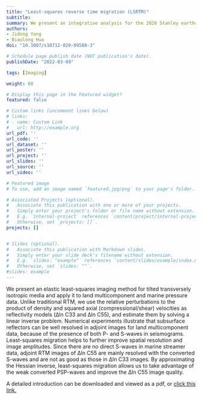```yaml
---
title: "Least-squares reverse time migration (LSRTM)"
subtitle: 
summary: We present an integrative analysis for the 2020 Stanley earthquake using state-of-the-art methods in seismology and remote sensing.  
authors:
- Jidong Yang
- Biaolong Hua
doi: "10.1007/s10712-020-09588-3"

# Schedule page publish date (NOT publication's date).
publishDate: "2022-03-09"

tags: [Imaging]

weight: 60

# Display this page in the Featured widget?
featured: false

# Custom links (uncomment lines below)
# links:
# - name: Custom Link
#   url: http://example.org
url_pdf: ''
url_code: ''
url_dataset: ''
url_poster: ''
url_project: ''
url_slides: ''
url_source: ''
url_video: ''

# Featured image
# To use, add an image named `featured.jpg/png` to your page's folder. 

# Associated Projects (optional).
#   Associate this publication with one or more of your projects.
#   Simply enter your project's folder or file name without extension.
#   E.g. `internal-project` references `content/project/internal-project/index.md`.
#   Otherwise, set `projects: []`.
projects: []


# Slides (optional).
#   Associate this publication with Markdown slides.
#   Simply enter your slide deck's filename without extension.
#   E.g. `slides: "example"` references `content/slides/example/index.md`.
#   Otherwise, set `slides: ""`.
#slides: example
---
```


We present an elastic least-squares imaging method for tilted transversely isotropic media and apply it to land multicomponent and marine pressure data. Unlike traditional RTM, we use the relative perturbations to the product of density and squared axial (compressional/shear) velocities as reflectivity models (Δln C33 and Δln C55), and estimate them by solving a linear inverse problem. Numerical experiments illustrate that subsurface reflectors can be well resolved in adjoint images for land multicomponent data, because of the presence of both P- and S-waves in seismograms. Least-squares migration helps to further improve spatial resolution and image amplitudes. Since there are no direct S-waves in marine streamer data, adjoint RTM images of Δln C55 are mainly resolved with the converted S-waves and are not as good as those in Δln C33 images. By approximating the Hessian inverse, least-squares migration allows us to take advantage of the weak converted PSP-waves and improve the Δln C55 image quality. 

A detailed introduction can be downloaded and viewed as a pdf, or [click this link.](https://link.springer.com/article/10.1007/s10712-020-09588-3)
